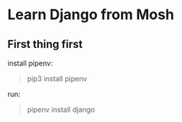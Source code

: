 # Learn Django from Mosh

## First thing first
install pipenv:
> pip3 install pipenv

run:
> pipenv install django


